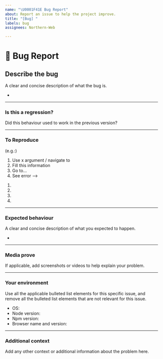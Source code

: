 ```yaml
---
name: "\U0001F41E Bug Report"
about: Report an issue to help the project improve.
title: "[Bug] "
labels: bug
assignees: Northern-Web

---
```


# **🐞 Bug Report**

## **Describe the bug**
A clear and concise description of what the bug is.

*

---

### **Is this a regression?**
Did this behaviour used to work in the previous version?


---

### **To Reproduce**

(e.g.:)
1. Use x argument / navigate to
2. Fill this information
3. Go to...
4. See error -->

<!-- Write the steps here (add or remove as many steps as needed)-->

1.
2.
3.
4.

---

### **Expected behaviour**
A clear and concise description of what you expected to happen.

*

---

### **Media prove**
If applicable, add screenshots or videos to help explain your problem.

---

### **Your environment**
Use all the applicable bulleted list elements for this specific issue,
and remove all the bulleted list elements that are not relevant for this issue.

* OS: <!--[e.g. Ubuntu 5.4.0-26-generic x86_64 / Windows 1904 ...]-->
* Node version:
* Npm version:
* Browser name and version:

---

### **Additional context**
Add any other context or additional information about the problem here.
